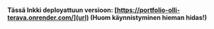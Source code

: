 #### Tässä lnkki deployattuun versioon: [https://portfolio-olli-terava.onrender.com/](url) (Huom käynnistyminen hieman hidas!)
